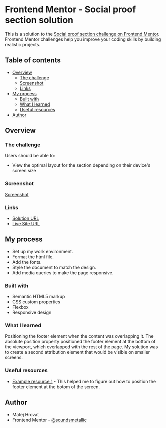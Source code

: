 # Frontend Mentor - Social proof section solution

This is a solution to the [Social proof section challenge on Frontend Mentor](https://www.frontendmentor.io/challenges/social-proof-section-6e0qTv_bA). Frontend Mentor challenges help you improve your coding skills by building realistic projects. 

## Table of contents

- [Overview](#overview)
  - [The challenge](#the-challenge)
  - [Screenshot](#screenshot)
  - [Links](#links)
- [My process](#my-process)
  - [Built with](#built-with)
  - [What I learned](#what-i-learned)
  - [Useful resources](#useful-resources)
- [Author](#author)

## Overview

### The challenge

Users should be able to:

- View the optimal layout for the section depending on their device's screen size

### Screenshot

[Screenshot](./screenshot.png)

### Links

- [Solution URL](https://github.com/soundsmetallic/social_proof_component)
- [Live Site URL](https://soundsmetallic.github.io/social_proof_component/)

## My process

- Set up my work environment.
- Format the html file.
- Add the fonts.
- Style the document to match the design.
- Add media queries to make the page responsive.

### Built with

- Semantic HTML5 markup
- CSS custom properties
- Flexbox
- Responsive design

### What I learned

Positioning the footer element when the content was overlapping it. The absolute position property positioned the footer element at the bottom of the viewport, which overlapped with the rest of the page. My solution was to create a second attribution element that would be visible on smaller screens.

### Useful resources

- [Example resource 1](https://stackoverflow.com/questions/18990675/how-to-fix-a-footer-overlapping-content) - This helped me to figure out how to position the footer element at the botom of the screen.

## Author

- Matej Hrovat
- Frontend Mentor - [@soundsmetallic](https://www.frontendmentor.io/profile/soundsmetallic)
